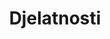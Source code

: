 ---
title: Djelatnosti
slug: djelatnosti
draft: false
description: Lorem ipsum dolor sit amet, consectetur adipiscing elit, sed do eiusmod tempor incididunt ut labore et dolore magna aliqua. Ut enim ad minim veniam, quis nostrud exercitation ullamco laboris nisi ut aliquip ex ea commodo consequat.
type: miscellaneous
menus: 
- main
weight: 20
---